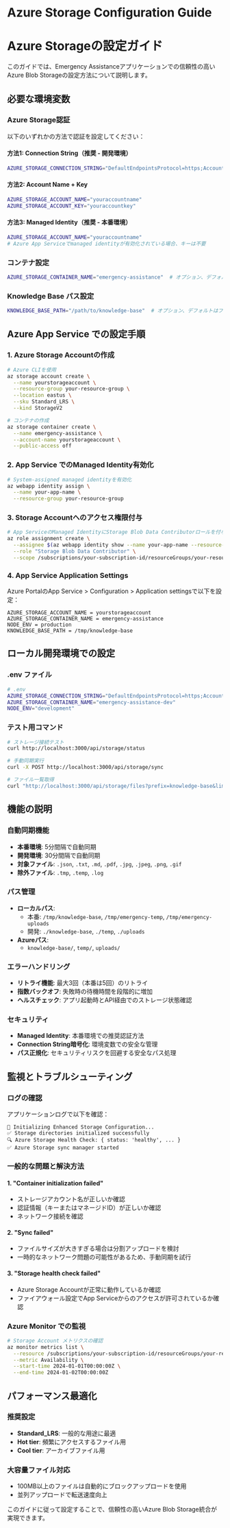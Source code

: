 # Azure Storage Configuration Guide
# Azure Storageの設定ガイド

このガイドでは、Emergency Assistanceアプリケーションでの信頼性の高いAzure Blob Storageの設定方法について説明します。

## 必要な環境変数

### Azure Storage認証

以下のいずれかの方法で認証を設定してください：

#### 方法1: Connection String（推奨 - 開発環境）
```bash
AZURE_STORAGE_CONNECTION_STRING="DefaultEndpointsProtocol=https;AccountName=youraccountname;AccountKey=youraccountkey;EndpointSuffix=core.windows.net"
```

#### 方法2: Account Name + Key
```bash
AZURE_STORAGE_ACCOUNT_NAME="youraccountname"
AZURE_STORAGE_ACCOUNT_KEY="youraccountkey"
```

#### 方法3: Managed Identity（推奨 - 本番環境）
```bash
AZURE_STORAGE_ACCOUNT_NAME="youraccountname"
# Azure App Serviceでmanaged identityが有効化されている場合、キーは不要
```

### コンテナ設定
```bash
AZURE_STORAGE_CONTAINER_NAME="emergency-assistance"  # オプション、デフォルト値
```

### Knowledge Base パス設定
```bash
KNOWLEDGE_BASE_PATH="/path/to/knowledge-base"  # オプション、デフォルトはプロジェクトフォルダ内
```

## Azure App Service での設定手順

### 1. Azure Storage Accountの作成
```bash
# Azure CLIを使用
az storage account create \
  --name yourstorageaccount \
  --resource-group your-resource-group \
  --location eastus \
  --sku Standard_LRS \
  --kind StorageV2

# コンテナの作成
az storage container create \
  --name emergency-assistance \
  --account-name yourstorageaccount \
  --public-access off
```

### 2. App Service でのManaged Identity有効化
```bash
# System-assigned managed identityを有効化
az webapp identity assign \
  --name your-app-name \
  --resource-group your-resource-group
```

### 3. Storage Accountへのアクセス権限付与
```bash
# App ServiceのManaged IdentityにStorage Blob Data Contributorロールを付与
az role assignment create \
  --assignee $(az webapp identity show --name your-app-name --resource-group your-resource-group --query principalId -o tsv) \
  --role "Storage Blob Data Contributor" \
  --scope /subscriptions/your-subscription-id/resourceGroups/your-resource-group/providers/Microsoft.Storage/storageAccounts/yourstorageaccount
```

### 4. App Service Application Settings
Azure PortalのApp Service > Configuration > Application settingsで以下を設定：

```
AZURE_STORAGE_ACCOUNT_NAME = yourstorageaccount
AZURE_STORAGE_CONTAINER_NAME = emergency-assistance
NODE_ENV = production
KNOWLEDGE_BASE_PATH = /tmp/knowledge-base
```

## ローカル開発環境での設定

### .env ファイル
```bash
# .env
AZURE_STORAGE_CONNECTION_STRING="DefaultEndpointsProtocol=https;AccountName=youraccountname;AccountKey=youraccountkey;EndpointSuffix=core.windows.net"
AZURE_STORAGE_CONTAINER_NAME="emergency-assistance-dev"
NODE_ENV="development"
```

### テスト用コマンド
```bash
# ストレージ接続テスト
curl http://localhost:3000/api/storage/status

# 手動同期実行
curl -X POST http://localhost:3000/api/storage/sync

# ファイル一覧取得
curl "http://localhost:3000/api/storage/files?prefix=knowledge-base&limit=50"
```

## 機能の説明

### 自動同期機能
- **本番環境**: 5分間隔で自動同期
- **開発環境**: 30分間隔で自動同期
- **対象ファイル**: `.json`, `.txt`, `.md`, `.pdf`, `.jpg`, `.jpeg`, `.png`, `.gif`
- **除外ファイル**: `.tmp`, `.temp`, `.log`

### パス管理
- **ローカルパス**: 
  - 本番: `/tmp/knowledge-base`, `/tmp/emergency-temp`, `/tmp/emergency-uploads`
  - 開発: `./knowledge-base`, `./temp`, `./uploads`
- **Azureパス**: 
  - `knowledge-base/`, `temp/`, `uploads/`

### エラーハンドリング
- **リトライ機能**: 最大3回（本番は5回）のリトライ
- **指数バックオフ**: 失敗時の待機時間を段階的に増加
- **ヘルスチェック**: アプリ起動時とAPI経由でのストレージ状態確認

### セキュリティ
- **Managed Identity**: 本番環境での推奨認証方法
- **Connection String暗号化**: 環境変数での安全な管理
- **パス正規化**: セキュリティリスクを回避する安全なパス処理

## 監視とトラブルシューティング

### ログの確認
アプリケーションログで以下を確認：
```
🚀 Initializing Enhanced Storage Configuration...
✅ Storage directories initialized successfully
🔍 Azure Storage Health Check: { status: 'healthy', ... }
✅ Azure Storage sync manager started
```

### 一般的な問題と解決方法

#### 1. "Container initialization failed"
- ストレージアカウント名が正しいか確認
- 認証情報（キーまたはマネージドID）が正しいか確認
- ネットワーク接続を確認

#### 2. "Sync failed"
- ファイルサイズが大きすぎる場合は分割アップロードを検討
- 一時的なネットワーク問題の可能性があるため、手動同期を試行

#### 3. "Storage health check failed"
- Azure Storage Accountが正常に動作しているか確認
- ファイアウォール設定でApp Serviceからのアクセスが許可されているか確認

### Azure Monitor での監視
```bash
# Storage Account メトリクスの確認
az monitor metrics list \
  --resource /subscriptions/your-subscription-id/resourceGroups/your-resource-group/providers/Microsoft.Storage/storageAccounts/yourstorageaccount \
  --metric Availability \
  --start-time 2024-01-01T00:00:00Z \
  --end-time 2024-01-02T00:00:00Z
```

## パフォーマンス最適化

### 推奨設定
- **Standard_LRS**: 一般的な用途に最適
- **Hot tier**: 頻繁にアクセスするファイル用
- **Cool tier**: アーカイブファイル用

### 大容量ファイル対応
- 100MB以上のファイルは自動的にブロックアップロードを使用
- 並列アップロードで転送速度向上

このガイドに従って設定することで、信頼性の高いAzure Blob Storage統合が実現できます。
